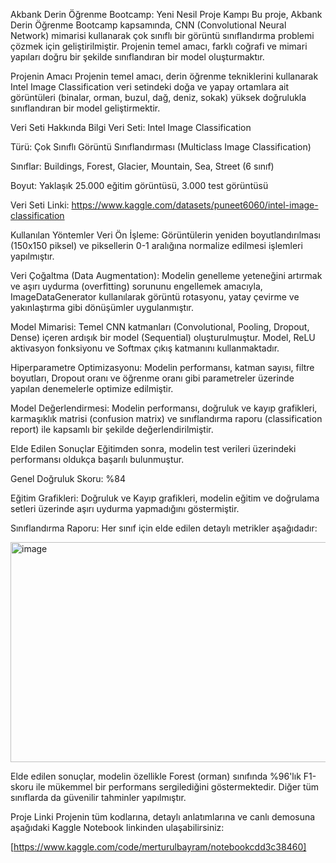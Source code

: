 Akbank Derin Öğrenme Bootcamp: Yeni Nesil Proje Kampı
Bu proje, Akbank Derin Öğrenme Bootcamp kapsamında, CNN (Convolutional Neural Network) mimarisi kullanarak çok sınıflı bir görüntü sınıflandırma problemi çözmek için geliştirilmiştir. Projenin temel amacı, farklı coğrafi ve mimari yapıları doğru bir şekilde sınıflandıran bir model oluşturmaktır.

Projenin Amacı
Projenin temel amacı, derin öğrenme tekniklerini kullanarak Intel Image Classification veri setindeki doğa ve yapay ortamlara ait görüntüleri (binalar, orman, buzul, dağ, deniz, sokak) yüksek doğrulukla sınıflandıran bir model geliştirmektir.

Veri Seti Hakkında Bilgi
Veri Seti: Intel Image Classification

Türü: Çok Sınıflı Görüntü Sınıflandırması (Multiclass Image Classification)

Sınıflar: Buildings, Forest, Glacier, Mountain, Sea, Street (6 sınıf)

Boyut: Yaklaşık 25.000 eğitim görüntüsü, 3.000 test görüntüsü

Veri Seti Linki: https://www.kaggle.com/datasets/puneet6060/intel-image-classification

Kullanılan Yöntemler
Veri Ön İşleme: Görüntülerin yeniden boyutlandırılması (150x150 piksel) ve piksellerin 0-1 aralığına normalize edilmesi işlemleri yapılmıştır.

Veri Çoğaltma (Data Augmentation): Modelin genelleme yeteneğini artırmak ve aşırı uydurma (overfitting) sorununu engellemek amacıyla, ImageDataGenerator kullanılarak görüntü rotasyonu, yatay çevirme ve yakınlaştırma gibi dönüşümler uygulanmıştır.

Model Mimarisi: Temel CNN katmanları (Convolutional, Pooling, Dropout, Dense) içeren ardışık bir model (Sequential) oluşturulmuştur. Model, ReLU aktivasyon fonksiyonu ve Softmax çıkış katmanını kullanmaktadır.

Hiperparametre Optimizasyonu: Modelin performansı, katman sayısı, filtre boyutları, Dropout oranı ve öğrenme oranı gibi parametreler üzerinde yapılan denemelerle optimize edilmiştir.

Model Değerlendirmesi: Modelin performansı, doğruluk ve kayıp grafikleri, karmaşıklık matrisi (confusion matrix) ve sınıflandırma raporu (classification report) ile kapsamlı bir şekilde değerlendirilmiştir.

Elde Edilen Sonuçlar
Eğitimden sonra, modelin test verileri üzerindeki performansı oldukça başarılı bulunmuştur.

Genel Doğruluk Skoru: %84

Eğitim Grafikleri: Doğruluk ve Kayıp grafikleri, modelin eğitim ve doğrulama setleri üzerinde aşırı uydurma yapmadığını göstermiştir.

Sınıflandırma Raporu: Her sınıf için elde edilen detaylı metrikler aşağıdadır:

<img width="544" height="352" alt="image" src="https://github.com/user-attachments/assets/42065e98-fd83-43d9-9e70-7ad82f88e616" />


Elde edilen sonuçlar, modelin özellikle Forest (orman) sınıfında %96'lık F1-skoru ile mükemmel bir performans sergilediğini göstermektedir. Diğer tüm sınıflarda da güvenilir tahminler yapılmıştır.

Proje Linki
Projenin tüm kodlarına, detaylı anlatımlarına ve canlı demosuna aşağıdaki Kaggle Notebook linkinden ulaşabilirsiniz:

[https://www.kaggle.com/code/merturulbayram/notebookcdd3c38460]
